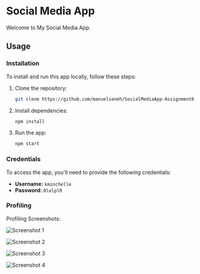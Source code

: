 # Social Media App

Welcome to My Social Media App.

## Usage

### Installation

To install and run this app locally, follow these steps:

1. Clone the repository:

   ```bash
   git clone https://github.com/manuelsaneh/SocialMediaApp-Assignment6.git
   ```

2. Install dependencies:

   ```bash
   npm install
   ```

3. Run the app:

   ```bash
   npm start
   ```

### Credentials

To access the app, you'll need to provide the following credentials:

- **Username:** `kminchelle`
- **Password:** `0lelplR`

### Profiling

Profiling Screenshots:

![Screenshot 1](src/Profiling/Screenshot(18).png)

![Screenshot 2](src/Profiling/Screenshot(22).png)

![Screenshot 3](src/Profiling/Screenshot(23).png)

![Screenshot 4](src/Profiling/Screenshot(24).png)

